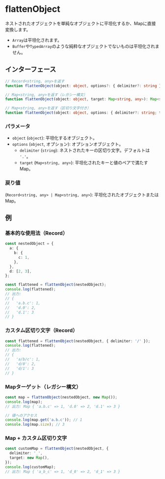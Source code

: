 # flattenObject

ネストされたオブジェクトを単純なオブジェクトに平坦化するか、Mapに直接変換します。

- `Array`は平坦化されます。
- `Buffer`や`TypedArray`のような純粋なオブジェクトでないものは平坦化されません。

## インターフェース

```typescript
// Record<string, any>を返す
function flattenObject(object: object, options?: { delimiter?: string }): Record<string, any>;

// Map<string, any>を返す（レガシー構文）
function flattenObject(object: object, target: Map<string, any>): Map<string, any>;

// Map<string, any>を返す（区切り文字付き）
function flattenObject(object: object, options: { delimiter?: string; target: Map<string, any> }): Map<string, any>;
```

### パラメータ

- `object` (`object`): 平坦化するオブジェクト。
- `options` (`object`, オプション): オプションオブジェクト。
  - `delimiter` (`string`): ネストされたキーの区切り文字。デフォルトは `'.'`。
  - `target` (`Map<string, any>`): 平坦化されたキーと値のペアで満たすMap。

### 戻り値

(`Record<string, any> | Map<string, any>`): 平坦化されたオブジェクトまたはMap。

## 例

### 基本的な使用法（Record）

```typescript
const nestedObject = {
  a: {
    b: {
      c: 1,
    },
  },
  d: [2, 3],
};

const flattened = flattenObject(nestedObject);
console.log(flattened);
// 出力:
// {
//   'a.b.c': 1,
//   'd.0': 2,
//   'd.1': 3
// }
```

### カスタム区切り文字（Record）

```typescript
const flattened = flattenObject(nestedObject, { delimiter: '/' });
console.log(flattened);
// 出力:
// {
//   'a/b/c': 1,
//   'd/0': 2,
//   'd/1': 3
// }
```

### Mapターゲット（レガシー構文）

```typescript
const map = flattenObject(nestedObject, new Map());
console.log(map);
// 出力: Map { 'a.b.c' => 1, 'd.0' => 2, 'd.1' => 3 }

// 値へのアクセス
console.log(map.get('a.b.c')); // 1
console.log(map.size); // 3
```

### Map + カスタム区切り文字

```typescript
const customMap = flattenObject(nestedObject, {
  delimiter: '_',
  target: new Map(),
});
console.log(customMap);
// 出力: Map { 'a_b_c' => 1, 'd_0' => 2, 'd_1' => 3 }
```
